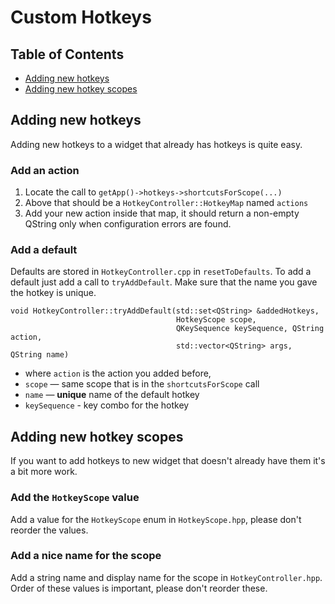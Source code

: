 # Custom Hotkeys

## Table of Contents

- [Adding new hotkeys](#Adding_new_hotkeys)
- [Adding new hotkey scopes](#Adding_new_hotkey_scopes)

## Adding new hotkeys

Adding new hotkeys to a widget that already has hotkeys is quite easy.

### Add an action

1.  Locate the call to `getApp()->hotkeys->shortcutsForScope(...)`
2.  Above that should be a `HotkeyController::HotkeyMap` named `actions`
3.  Add your new action inside that map, it should return a non-empty QString only when configuration errors are found.

### Add a default

Defaults are stored in `HotkeyController.cpp` in `resetToDefaults`. To add a default just add a call to `tryAddDefault`. Make sure that the name you gave the hotkey is unique.

```
void HotkeyController::tryAddDefault(std::set<QString> &addedHotkeys,
                                     HotkeyScope scope,
                                     QKeySequence keySequence, QString action,
                                     std::vector<QString> args, QString name)
```

- where `action` is the action you added before,
- `scope` — same scope that is in the `shortcutsForScope` call
- `name` — **unique** name of the default hotkey
- `keySequence` - key combo for the hotkey

## Adding new hotkey scopes

If you want to add hotkeys to new widget that doesn't already have them it's a bit more work.

### Add the `HotkeyScope` value

Add a value for the `HotkeyScope` enum in `HotkeyScope.hpp`, please don't reorder the values.

### Add a nice name for the scope

Add a string name and display name for the scope in `HotkeyController.hpp`. Order of these values is important, please don't reorder these.
